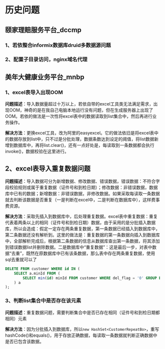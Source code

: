 # 历史问题

## 颐家理赔服务平台_dccmp

### 1、若依整合informix数据库druid多数据源问题



### 2、配置子目录访问，nginx域名代理




## 美年大健康业务平台_mnbp

### 1、excel表导入出现OOM

**问题描述**：导入数据量超过十万以上，若依自带的excel工具类无法满足需求，出现OOM，神奇的是在我自己电脑本地运行没有问题，但在生成服务器上出现了OOM。若依的做法是一次性将excel表中的数据读取到list集合中，然后再进行业务操作。

**解决方法**：更换excel工具，改为阿里的easyexcel。它的做法依旧是将excel表中的数据存放到list中，只不过是分批处理，数据条数达到设定的阈值，将list数据新增到数据库中，再将list.clear()，还有一点好处是，每读取到一条数据都会执行invoke()，数据校验在这里进行。

## 2、excel表导入重复数据问题

**问题描述**：导入数据可分为新增数据、修改数据、错误数据，错误数据：不符合字段校验规则或属于重复数据（证件号和到检日期）；修改数据：非错误数据，数据库中已有的数据；新增数据：非错误数据，非修改数据。如果采取每读取一条数据就去判断该数据是否重复（一是判断在excel中，二是判断在数据库中），这样费事费资源。

**解决方法**：采取先插入到数据库中，后处理重复数据。excel表中重复数据：重复代表着两条以上的相同（证件号和到检日期）数据，由于采用的是分批插入数据库，所以会造成：假定一定存在两条重复数据，第一条数据已经插入到数据库中，第二条数据还没有解析到。这里的做法是：重复数据的第一条数据向插入到数据库中，全部解析完成后，根据第二条数据的信息从数据库查出第一条数据，将其添加到错误数据list并删除数据。二是数据库中“重复数据”：这是最后一步，对表中数据“去重”，既然在原数据库中已有该条数据，那么表中存在两条重复数据，使用sql去重就可以了

```sql
DELETE FROM customer WHERE id IN ( 
    SELECT a.minId FROM ( 
        SELECT min(id) minId FROM customer WHERE del_flag = '0' GROUP BY id_number, examinatidon_date HAVING count(id_number) > 1 
    ) a
);
```

### 3、判断list集合中是否存在该元素

**问题描述**：重复数据问题，需要判断集合中是否已存在相同（证件号和到检日期都相同）元素

**解决方法**：因为分批插入到数据库，所以`new HashSet<CustomerRepeatBo>`，重写hashCode()和equals()，用于存放正确数据，每读取一条数据就判断正确数据中是否已包含该数据。